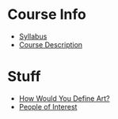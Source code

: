 # Course Info
* [Syllabus](https://worreaud000.github.io/digitalart/syllabus)
* [Course Description](https://worreaud000.github.io/digitalart/coursedescription)

# Stuff
 
* [How Would You Define Art?](https://worreaud000.github.io/digitalart/defineart)
* [People of Interest](https://worreaud000.github.io/DigitalArt/peopleofinterest)
